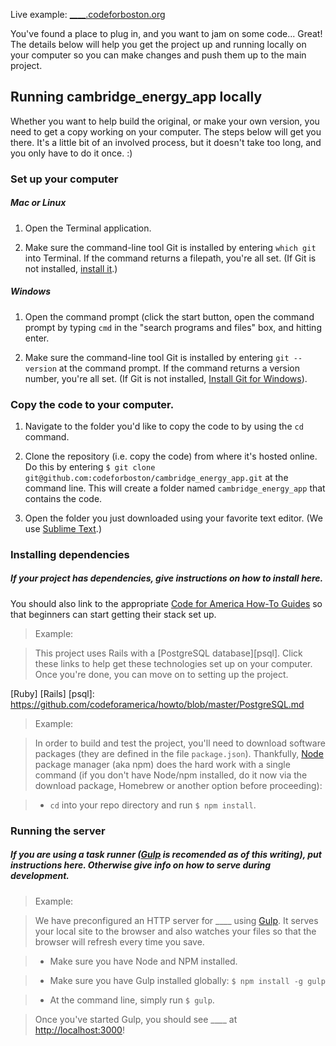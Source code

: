 Live example: [____.codeforboston.org](____.codeforboston.org)

You've found a place to plug in, and you want to jam on some code... Great!
The details below will help you get the project up and running locally on your computer so you can make changes and push them up to the main project.


## Running cambridge_energy_app locally
Whether you want to help build the original, or make your own version, you need to get a copy working on your computer.  The steps below will get you there.  It's a little bit of an involved process, but it doesn't take too long, and you only have to do it once. :)
### Set up your computer

##### Mac or Linux

1. Open the Terminal application.

2. Make sure the command-line tool Git is installed by entering `which git` into Terminal. If the command returns a filepath, you're all set. (If Git is not installed, [install it](http://git-scm.com/book/en/Getting-Started-Installing-Git).)

##### Windows

1. Open the command prompt (click the start button, open the command prompt by typing `cmd` in the "search programs and files" box, and hitting enter.

2. Make sure the command-line tool Git is installed by entering `git --version` at the command prompt. If the command returns a version number, you're all set. (If Git is not installed,
[Install Git for Windows](http://git-scm.com/book/en/Getting-Started-Installing-Git)).


### Copy the code to your computer.

1. Navigate to the folder you'd like to copy the code to by using the `cd` command.

2. Clone the repository (i.e. copy the code) from where it's hosted online. Do this by entering `$ git clone git@github.com:codeforboston/cambridge_energy_app.git` at the command line.  This will create a folder named `cambridge_energy_app` that contains the code.

3. Open the folder you just downloaded using your favorite text editor. (We use [Sublime Text](http://www.sublimetext.com/).)

### Installing dependencies

##### If your project has dependencies, give instructions on how to install here.

You should also link to the appropriate [Code for America How-To Guides](https://github.com/codeforamerica/howto/) so that beginners can start getting their stack set up.

> Example:

> This project uses Rails with a [PostgreSQL database][psql]. Click these links to help get these technologies set up on your computer. Once you're done, you can move on to setting up the project.

[Ruby]
[Rails]
[psql]: https://github.com/codeforamerica/howto/blob/master/PostgreSQL.md

> Example:

> In order to build and test the project, you'll need to download software packages (they are defined in the file  `package.json`). Thankfully, [Node](http://nodejs.org/) package manager (aka npm) does the hard work with a single command (if you don't have Node/npm installed, do it now via the download package, Homebrew or another option before proceeding):

> * `cd` into your repo directory and run `$ npm install`.

### Running the server

##### If you are using a task runner ([Gulp](http://gulpjs.com/) is recomended as of this writing), put instructions here.  Otherwise give info on how to serve during development.

> Example:

> We have preconfigured an HTTP server for ____ using [Gulp](http://gulpjs.com/). It serves your local site to the browser and also watches your files so that the browser will refresh every time you save.

> * Make sure you have Node and NPM installed.

> * Make sure you have Gulp installed globally: `$ npm install -g gulp`

> * At the command line, simply run `$ gulp`.

> Once you've started Gulp, you should see ____ at [http://localhost:3000](http://localhost:3000)!

